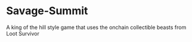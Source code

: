 # Savage-Summit
A king of the hill style game that uses the onchain collectible beasts from Loot Survivor

